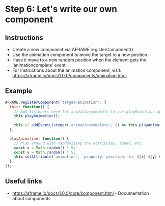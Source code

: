 # Step 6: Let's write our own component

## Instructions

* Create a new component via AFRAME.registerComponent()
* Use the animation component to move the target to a new position
* Have it move to a new random position when the element gets the ‘animationcomplete’ event.
* For instructions about the animation component, visit: https://aframe.io/docs/1.0.0/components/animation.html

## Example

```javascript
AFRAME.registerComponent('target-animation', {
  init: function() {
    // Add listeners here for animationcomplete to run playAnimation again
    this.playAnimation();
    
    this.el.addEventListener('animationcomplete', () => this.playAnimation() );
  },

  playAnimation: function() {
    // Play around with randomizing the attributes, speed, etc
    const x = Math.random() * 5;
    const y = Math.random() * 5;
    this.setAttribute('animation', `property: position; to: ${x} ${y} 0; ease: linear; dur: 2000`);
  },
});
```

## Useful links

* https://aframe.io/docs/1.0.0/core/component.html - Documentation about components
